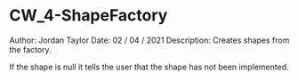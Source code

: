 # CW_4-ShapeFactory
Author: Jordan Taylor
Date: 02 / 04 / 2021
Description: Creates shapes from the factory.

If the shape is null it tells the user that the shape has not been implemented.
